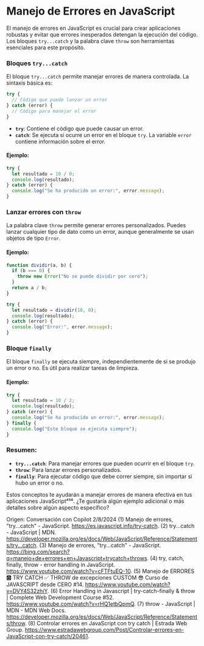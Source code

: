 # Manejo de Errores en JavaScript

El manejo de errores en JavaScript es crucial para crear aplicaciones robustas y evitar que errores inesperados detengan la ejecución del código. Los bloques `try...catch` y la palabra clave `throw` son herramientas esenciales para este propósito.

### Bloques `try...catch`

El bloque `try...catch` permite manejar errores de manera controlada. La sintaxis básica es:

```javascript
try {
  // Código que puede lanzar un error
} catch (error) {
  // Código para manejar el error
}
```

- **`try`**: Contiene el código que puede causar un error.
- **`catch`**: Se ejecuta si ocurre un error en el bloque `try`. La variable `error` contiene información sobre el error.

#### Ejemplo:

```javascript
try {
  let resultado = 10 / 0;
  console.log(resultado);
} catch (error) {
  console.log("Se ha producido un error:", error.message);
}
```

### Lanzar errores con `throw`

La palabra clave `throw` permite generar errores personalizados. Puedes lanzar cualquier tipo de dato como un error, aunque generalmente se usan objetos de tipo `Error`.

#### Ejemplo:

```javascript
function dividir(a, b) {
  if (b === 0) {
    throw new Error("No se puede dividir por cero");
  }
  return a / b;
}

try {
  let resultado = dividir(10, 0);
  console.log(resultado);
} catch (error) {
  console.log("Error:", error.message);
}
```

### Bloque `finally`

El bloque `finally` se ejecuta siempre, independientemente de si se produjo un error o no. Es útil para realizar tareas de limpieza.

#### Ejemplo:

```javascript
try {
  let resultado = 10 / 2;
  console.log(resultado);
} catch (error) {
  console.log("Se ha producido un error:", error.message);
} finally {
  console.log("Este bloque se ejecuta siempre");
}
```

### Resumen:

- **`try...catch`**: Para manejar errores que pueden ocurrir en el bloque `try`.
- **`throw`**: Para lanzar errores personalizados.
- **`finally`**: Para ejecutar código que debe correr siempre, sin importar si hubo un error o no.

Estos conceptos te ayudarán a manejar errores de manera efectiva en tus aplicaciones JavaScript⁴⁵⁶. ¿Te gustaría algún ejemplo adicional o más detalles sobre algún aspecto específico?

Origen: Conversación con Copilot 2/8/2024
(1) Manejo de errores, "try...catch" - JavaScript. https://es.javascript.info/try-catch.
(2) try...catch - JavaScript | MDN. https://developer.mozilla.org/es/docs/Web/JavaScript/Reference/Statements/try...catch.
(3) Manejo de errores, "try...catch" - JavaScript. https://bing.com/search?q=manejo+de+errores+en+Javascript+trycatch+throws.
(4) try, catch, finally, throw - error handling in JavaScript. https://www.youtube.com/watch?v=cFTFtuEQ-10.
(5) Manejo de ERRORES 🅾 TRY CATCH ✅ THROW de excepciones CUSTOM 😎 Curso de JAVASCRIPT desde CERO #14. https://www.youtube.com/watch?v=DVY4S32zhiY.
(6) Error Handling in Javascript | try-catch-finally & throw | Complete Web Development Course #52. https://www.youtube.com/watch?v=rHQ1etbQpmQ.
(7) throw - JavaScript | MDN - MDN Web Docs. https://developer.mozilla.org/es/docs/Web/JavaScript/Reference/Statements/throw.
(8) Controlar errores en JavaScript con try catch | Estrada Web Group. https://www.estradawebgroup.com/Post/Controlar-errores-en-JavaScript-con-try-catch/20461.
